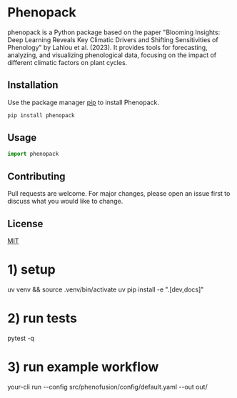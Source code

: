 # Phenopack

phenopack is a Python package based on the paper "Blooming Insights: Deep Learning Reveals Key Climatic Drivers and Shifting Sensitivities of Phenology" by Lahlou et al. (2023). It provides tools for forecasting, analyzing, and visualizing phenological data, focusing on the impact of different climatic factors on plant cycles.


## Installation

Use the package manager [pip](https://pip.pypa.io/en/stable/) to install Phenopack.

```bash
pip install phenopack
```

## Usage

```python
import phenopack


```

## Contributing

Pull requests are welcome. For major changes, please open an issue first
to discuss what you would like to change.

## License

[MIT](https://choosealicense.com/licenses/mit/)


# 1) setup
uv venv && source .venv/bin/activate
uv pip install -e ".[dev,docs]"

# 2) run tests
pytest -q

# 3) run example workflow
your-cli run --config src/phenofusion/config/default.yaml --out out/
